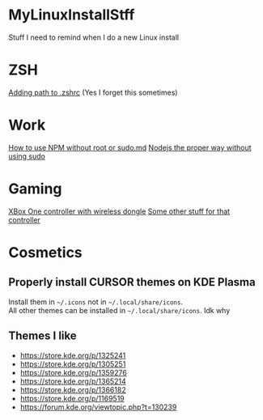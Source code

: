 # MyLinuxInstallStff
Stuff I need to remind when I do a new Linux install



# ZSH
[Adding path to .zshrc](https://koenwoortman.com/zsh-add-directory-to-path/) (Yes I forget this sometimes)

# Work
[How to use NPM without root or sudo.md](https://gist.github.com/Giancarlos/d087f8a9e6516716da98ad0c0f5a8f58)
[Nodejs the proper way without using sudo](https://guillermo.at/update-node-proper-way)

# Gaming
[XBox One controller with wireless dongle](https://github.com/medusalix/xone)
[Some other stuff for that controller](https://atar-axis.github.io/xpadneo/)

# Cosmetics

## Properly install CURSOR themes on KDE Plasma
Install them in `~/.icons` not in `~/.local/share/icons`.  
All other themes can be installed in `~/.local/share/icons`. Idk why

## Themes I like
- https://store.kde.org/p/1325241
- https://store.kde.org/p/1305251
- https://store.kde.org/p/1359276
- https://store.kde.org/p/1365214
- https://store.kde.org/p/1366182
- https://store.kde.org/p/1169519
- https://forum.kde.org/viewtopic.php?t=130239
